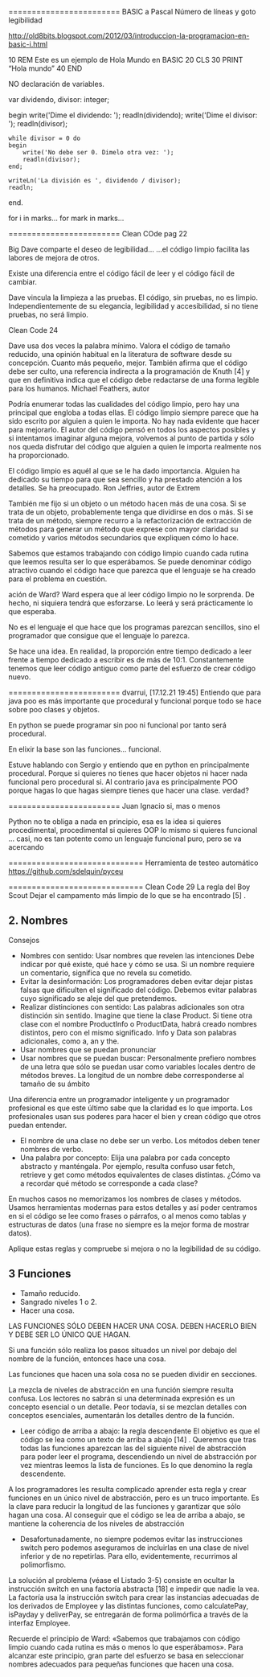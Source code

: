 
========================
BASIC a Pascal
Número de líneas y goto
legibilidad


http://old8bits.blogspot.com/2012/03/introduccion-la-programacion-en-basic-i.html

10 REM Este es un ejemplo de Hola Mundo en BASIC
20 CLS
30 PRINT “Hola mundo”
40 END

NO declaración de variables.


var
  dividendo, divisor: integer;

begin
    write('Dime el dividendo: ');
    readln(dividendo);
    write('Dime el divisor: ');
    readln(divisor);

    while divisor = 0 do
    begin
        write('No debe ser 0. Dimelo otra vez: ');
        readln(divisor);
    end;

    writeLn('La división es ', dividendo / divisor);
    readln;
end.


for i in marks...
for mark in marks...

========================
Clean COde pag 22

Big Dave comparte el deseo de legibilidad...
...el código limpio facilita las labores de mejora de otros.

Existe una diferencia entre el código fácil de leer y el código fácil de cambiar.

Dave vincula la limpieza a las pruebas. El código, sin pruebas, no es limpio.
Independientemente de su elegancia, legibilidad y accesibilidad, si no tiene
pruebas, no será limpio.

Clean Code 24

Dave usa dos veces la palabra mínimo. Valora el código de tamaño reducido, una
opinión habitual en la literatura de software desde su concepción. Cuanto más pequeño,
mejor.
También afirma que el código debe ser culto, una referencia indirecta a la
programación de Knuth [4] y que en definitiva indica que el código debe redactarse de una
forma legible para los humanos.
Michael Feathers, autor

Podría enumerar todas las cualidades del código limpio, pero hay una principal
que engloba a todas ellas. El código limpio siempre parece que ha sido escrito por alguien
a quien le importa. No hay nada evidente que hacer para mejorarlo. El autor del código
pensó en todos los aspectos posibles y si intentamos imaginar alguna mejora, volvemos al
punto de partida y sólo nos queda disfrutar del código que alguien a quien le importa
realmente nos ha proporcionado.

El código limpio es aquél al que se le ha dado
importancia. Alguien ha dedicado su tiempo para que sea sencillo y ha prestado atención a
los detalles. Se ha preocupado.
Ron Jeffries, autor de Extrem

También me fijo si un objeto o un
método hacen más de una cosa. Si se trata de un objeto, probablemente tenga que dividirse
en dos o más. Si se trata de un método, siempre recurro a la refactorización de extracción
de métodos para generar un método que exprese con mayor claridad su cometido y varios
métodos secundarios que expliquen cómo lo hace.

Sabemos que estamos trabajando con código limpio cuando cada rutina que leemos
resulta ser lo que esperábamos. Se puede denominar código atractivo cuando el código
hace que parezca que el lenguaje se ha creado para el problema en cuestión.

ación de Ward?
Ward espera que al leer código limpio no le sorprenda. De hecho, ni siquiera tendrá
que esforzarse. Lo leerá y será prácticamente lo que esperaba.

No es el lenguaje el que hace que los programas parezcan sencillos, sino el
programador que consigue que el lenguaje lo parezca.

Se hace una idea. En realidad, la proporción entre tiempo dedicado a leer frente a
tiempo dedicado a escribir es de más de 10:1. Constantemente tenemos que leer código
antiguo como parte del esfuerzo de crear código nuevo.

========================
dvarrui, [17.12.21 19:45]
Entiendo que para java poo es más importante que procedural y funcional porque todo se hace sobre poo clases y objetos.

En python se puede programar sin poo ni funcional por tanto será procedural.

En elixir la base son las funciones... funcional.

Estuve hablando con Sergio y entiendo que en python en principalmente procedural. Porque si quieres no tienes que hacer objetos ni hacer nada funcional pero procedural si. Al contrario java es principalmente POO porque hagas lo que hagas siempre tienes que hacer una clase. verdad?

========================
Juan Ignacio
si, mas o menos

Python no te obliga a nada en principio, esa es la idea
si quieres procedimental, procedimental
si quieres  OOP lo mismo
si quieres funcional ... casi, no es tan potente como un lenguaje funcional puro, pero se va acercando


=============================
Herramienta de testeo automático
https://github.com/sdelquin/pyceu

=============================
Clean Code 29
La regla del Boy Scout
Dejar el campamento más limpio de lo que se ha encontrado [5] .

## 2. Nombres

Consejos
* Nombres con sentido: Usar nombres que revelen las intenciones
Debe indicar por qué existe, qué hace y cómo se usa. Si un nombre requiere un
comentario, significa que no revela su cometido.
* Evitar la desinformación: Los programadores deben evitar dejar pistas falsas que dificulten el significado del código. Debemos evitar palabras cuyo significado se aleje del que pretendemos.
* Realizar distinciones con sentido: Las palabras adicionales son otra distinción sin sentido. Imagine que tiene la clase
Product. Si tiene otra clase con el nombre ProductInfo o ProductData, habrá creado
nombres distintos, pero con el mismo significado. Info y Data son palabras adicionales, como a, an y the.
* Usar nombres que se puedan pronunciar
* Usar nombres que se puedan buscar: Personalmente prefiero nombres de una letra que sólo se puedan usar como variables locales dentro de métodos breves. La longitud de un nombre debe corresponderse al tamaño de su ámbito

Una diferencia entre un programador inteligente y un programador profesional es
que este último sabe que la claridad es lo que importa. Los profesionales usan sus poderes para hacer el bien y crean código que otros puedan entender.

* El nombre de una clase no debe ser un verbo. Los métodos deben tener nombres de verbo.
* Una palabra por concepto: Elija una palabra por cada concepto abstracto y manténgala. Por ejemplo, resulta confuso usar fetch, retrieve y get como métodos equivalentes de clases distintas. ¿Cómo va a recordar qué método se corresponde a cada clase?

En muchos casos no memorizamos los nombres de clases y métodos. Usamos
herramientas modernas para estos detalles y así poder centramos en si el código se lee
como frases o párrafos, o al menos como tablas y estructuras de datos (una frase no siempre es la mejor forma de mostrar datos).

Aplique estas reglas y compruebe si mejora o no la legibilidad de su código.

## 3 Funciones
* Tamaño reducido.
* Sangrado niveles 1 o 2.
* Hacer una cosa.

LAS FUNCIONES SÓLO DEBEN HACER UNA COSA. DEBEN HACERLO
BIEN Y DEBE SER LO ÚNICO QUE HAGAN.

Si una función sólo realiza los pasos situados un nivel por debajo del nombre de la
función, entonces hace una cosa.

Las funciones que hacen una sola cosa no se pueden dividir en secciones.

La mezcla de niveles de abstracción en una función siempre resulta confusa. Los
lectores no sabrán si una determinada expresión es un concepto esencial o un detalle. Peor todavía, si se mezclan detalles con conceptos esenciales, aumentarán los detalles dentro de la función.

* Leer código de arriba a abajo: la regla descendente
El objetivo es que el código se lea como un texto de arriba a abajo [14] . Queremos que tras todas las funciones aparezcan las del siguiente nivel de abstracción para poder leer el programa, descendiendo un nivel de abstracción por vez mientras leemos la lista de funciones. Es lo que denomino la regla descendente.

A los programadores les resulta complicado aprender esta regla y crear funciones en
un único nivel de abstracción, pero es un truco importante. Es la clave para reducir la longitud de las funciones y garantizar que sólo hagan una cosa. Al conseguir que el código se lea de arriba a abajo, se mantiene la coherencia de los niveles de abstracción

* Desafortunadamente, no siempre podemos evitar las instrucciones switch pero podemos aseguramos de incluirlas en una clase de nivel inferior y de no repetirlas. Para ello, evidentemente, recurrimos al polimorfismo.

La solución al problema (véase el Listado 3-5) consiste en ocultar la instrucción
switch en una factoría abstracta [18] e impedir que nadie la vea. La factoría usa la instrucción switch para crear las instancias adecuadas de los derivados de Employee y las distintas funciones, como calculatePay, isPayday y deliverPay, se entregarán de forma polimórfica a través de la interfaz Employee.

Recuerde el principio de Ward: «Sabemos que
trabajamos con código limpio cuando cada rutina es más o menos lo que esperábamos».
Para alcanzar este principio, gran parte del esfuerzo se basa en seleccionar nombres
adecuados para pequeñas funciones que hacen una cosa.
